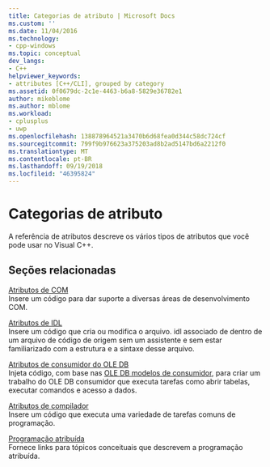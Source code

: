 ```yaml
---
title: Categorias de atributo | Microsoft Docs
ms.custom: ''
ms.date: 11/04/2016
ms.technology:
- cpp-windows
ms.topic: conceptual
dev_langs:
- C++
helpviewer_keywords:
- attributes [C++/CLI], grouped by category
ms.assetid: 0f0679dc-2c1e-4463-b6a8-5829e36782e1
author: mikeblome
ms.author: mblome
ms.workload:
- cplusplus
- uwp
ms.openlocfilehash: 138878964521a3470b6d68fea0d344c58dc724cf
ms.sourcegitcommit: 799f9b976623a375203ad8b2ad5147bd6a2212f0
ms.translationtype: MT
ms.contentlocale: pt-BR
ms.lasthandoff: 09/19/2018
ms.locfileid: "46395824"
---
```

# <a name="attribute-categories"></a>Categorias de atributo

A referência de atributos descreve os vários tipos de atributos que você pode usar no Visual C++.
  
## <a name="related-sections"></a>Seções relacionadas

[Atributos de COM](../windows/com-attributes.md)<br/>
Insere um código para dar suporte a diversas áreas de desenvolvimento COM.
  
[Atributos de IDL](../windows/idl-attributes.md)<br/>
Insere um código que cria ou modifica o arquivo. idl associado de dentro de um arquivo de código de origem sem um assistente e sem estar familiarizado com a estrutura e a sintaxe desse arquivo.
  
[Atributos de consumidor do OLE DB](../windows/ole-db-consumer-attributes.md)<br/>
Injeta código, com base nas [OLE DB modelos de consumidor](../data/oledb/ole-db-consumer-templates-reference.md), para criar um trabalho do OLE DB consumidor que executa tarefas como abrir tabelas, executar comandos e acesso a dados.
  
[Atributos de compilador](../windows/compiler-attributes.md)<br/>
Insere um código que executa uma variedade de tarefas comuns de programação.
  
[Programação atribuída](../windows/attributed-programming-concepts.md)<br/>
Fornece links para tópicos conceituais que descrevem a programação atribuída.